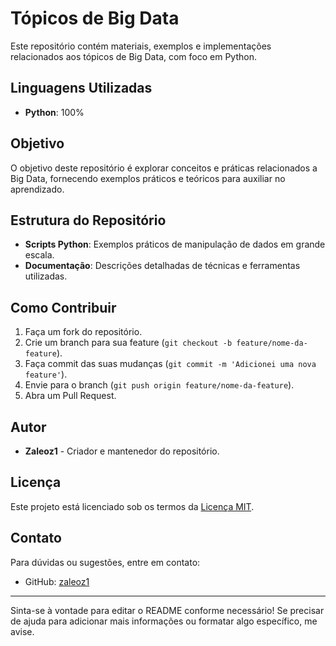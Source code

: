 # Tópicos de Big Data

Este repositório contém materiais, exemplos e implementações relacionados aos tópicos de Big Data, com foco em Python.

## Linguagens Utilizadas

- **Python**: 100%

## Objetivo

O objetivo deste repositório é explorar conceitos e práticas relacionados a Big Data, fornecendo exemplos práticos e teóricos para auxiliar no aprendizado.

## Estrutura do Repositório

- **Scripts Python**: Exemplos práticos de manipulação de dados em grande escala.
- **Documentação**: Descrições detalhadas de técnicas e ferramentas utilizadas.

## Como Contribuir

1. Faça um fork do repositório.
2. Crie um branch para sua feature (`git checkout -b feature/nome-da-feature`).
3. Faça commit das suas mudanças (`git commit -m 'Adicionei uma nova feature'`).
4. Envie para o branch (`git push origin feature/nome-da-feature`).
5. Abra um Pull Request.

## Autor

- **Zaleoz1** - Criador e mantenedor do repositório.

## Licença

Este projeto está licenciado sob os termos da [Licença MIT](LICENSE).

## Contato

Para dúvidas ou sugestões, entre em contato:
- GitHub: [zaleoz1](https://github.com/zaleoz1)

---

Sinta-se à vontade para editar o README conforme necessário! Se precisar de ajuda para adicionar mais informações ou formatar algo específico, me avise.
